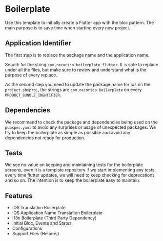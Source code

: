 # Boilerplate

Use this template to initially create a Flutter app with the bloc pattern. The main purpose is to save time when
starting every new project.

## Application Identifier

The first step is to replace the
package name and the application name.

Search for the string `com.necorico.boilerplate_flutter`. It is safe to replace under all the files, but make sure
to review and understand what is the purpose of every replace.

As the second step you need to update the package name for ios on the `project.pbxproj`, the strings are `com.necorico.boilerplate`
on every `PRODUCT_BUNDLE_IDENTIFIER`.

## Dependencies

We recommend to check the package and dependencies being used on the `pubspec.yaml` to avoid any surprises or
usage of unexpected packages. We try to keep the boilerplate as simple as possible and avoid any dependencies
not ready for production.

## Tests

We see no value on keeping and maintaining tests for the boilerplate screens, even it is a template repository
if we start implementing any tests, every time flutter updates, we will need to keep checking for deprecations
and so on. The intention is to keep the boilerplate easy to maintain.

## Features
- iOS Translation Boilerplate
- iOS Application Name Translation Boilerplate
- i18n Boilerplate (Third Party Dependency)
- Initial Bloc, Events and States
- Configurations
- Support Files (Helpers)
